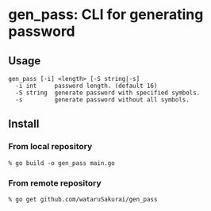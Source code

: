# gen_pass: CLI for generating password

## Usage

    gen_pass [-i] <length> [-S string|-s]
      -i int     password length. (default 16)
      -S string  generate password with specified symbols.
      -s         generate password without all symbols.

## Install

### From local repository

    % go build -o gen_pass main.go

### From remote repository

    % go get github.com/wataruSakurai/gen_pass
